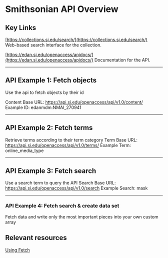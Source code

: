 # Smithsonian API Overview

## Key Links

[https://collections.si.edu/search/](https://collections.si.edu/search/)  
Web-based search interface for the collection.

[https://edan.si.edu/openaccess/apidocs/](https://edan.si.edu/openaccess/apidocs/)
Documentation for the API.


 ---

## API Example 1: Fetch objects
Use the api to fetch objects by their id

Content Base URL: https://api.si.edu/openaccess/api/v1.0/content/  
Example ID: edanmdm:NMAI_270941

 ---
## API Example 2: Fetch terms
Retrieve terms according to their term category
Term Base URL: https://api.si.edu/openaccess/api/v1.0/terms/
Example Term: online_media_type
 
 ---

## API Example 3: Fetch search
Use a search term to query the API
Search Base URL: https://api.si.edu/openaccess/api/v1.0/search
Example Search: mask

 ---


### API Example 4: Fetch search & create data set
Fetch data and write only the most important pieces into your own custom array

## Relevant resources
[Using Fetch](https://developer.mozilla.org/en-US/docs/Web/API/Fetch_API/Using_Fetch)

